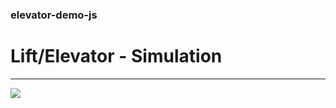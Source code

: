 ### elevator-demo-js
# Lift/Elevator - Simulation

<hr>


<img src="https://i.imgur.com/A0xKy9a.png">
